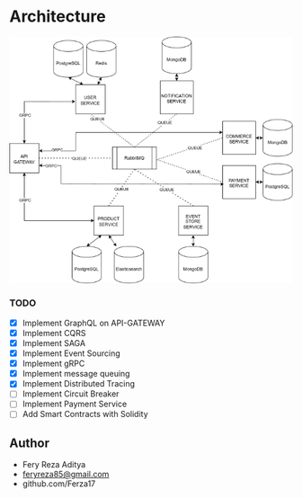 # Architecture


<img src="./diagram.png">

### TODO
- [X] Implement GraphQL on API-GATEWAY
- [X] Implement CQRS
- [X] Implement SAGA
- [X] Implement Event Sourcing
- [X] Implement gRPC
- [X] Implement message queuing
- [X] Implement Distributed Tracing
- [ ] Implement Circuit Breaker
- [ ] Implement Payment Service
- [ ] Add Smart Contracts with Solidity

## Author

* Fery Reza Aditya
* feryreza85@gmail.com
* github.com/Ferza17